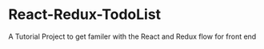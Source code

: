 # React-Redux-TodoList
A Tutorial Project to get familer with the React and Redux flow for front end
